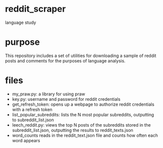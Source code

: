 # reddit_scraper
language study

# purpose
This repository includes a set of utilities for downloading a sample of reddit posts and comments for the purposes of language analysis.

# files
* my_praw.py: a library for using praw
* key.py: username and password for reddit credentials
* get_refresh_token: opens up a webpage to authorize reddit credentials with a refresh token
* list_popular_subreddits: lists the N most popular subreddits, outputting to subreddit_list.json
* leech_reddit.py: views the top N posts of the subreddits stored in the subreddit_list.json, outputting the results to reddit_texts.json
* word_counts reads in the reddit_text.json file and counts how often each word appears
